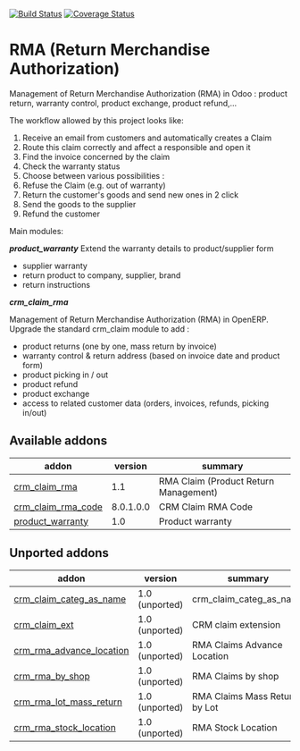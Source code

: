 [![Build Status](https://travis-ci.org/OCA/rma.svg?branch=8.0)](https://travis-ci.org/OCA/rma)
[![Coverage Status](https://coveralls.io/repos/OCA/rma/badge.png?branch=8.0)](https://coveralls.io/r/OCA/rma?branch=8.0)

RMA (Return Merchandise Authorization) 
=======================================

Management of Return Merchandise Authorization (RMA) in Odoo : product return, warranty control, product exchange, product refund,...

The workflow allowed by this project looks like:

1. Receive an email from customers and automatically creates a Claim
1. Route this claim correctly and affect a responsible and open it
1. Find the invoice concerned by the claim
1. Check the warranty status
1. Choose between various possibilities :
  1. Refuse the Claim (e.g. out of warranty)
  1. Return the customer's goods and send new ones in 2 click
  1. Send the goods to the supplier
  1. Refund the customer


Main modules:

***product_warranty***
Extend the warranty details to product/supplier form
* supplier warranty
* return product to company, supplier, brand
* return instructions

***crm_claim_rma***

Management of Return Merchandise Authorization (RMA) in OpenERP.
Upgrade the standard crm_claim module to add :
* product returns (one by one, mass return by invoice)
* warranty control & return address (based on invoice date and product form)
* product picking in / out
* product refund
* product exchange
* access to related customer data (orders, invoices, refunds, picking in/out)


[//]: # (addons)
Available addons
----------------
addon | version | summary
--- | --- | ---
[crm_claim_rma](crm_claim_rma/) | 1.1 | RMA Claim (Product Return Management)
[crm_claim_rma_code](crm_claim_rma_code/) | 8.0.1.0.0 | CRM Claim RMA Code
[product_warranty](product_warranty/) | 1.0 | Product warranty

Unported addons
---------------
addon | version | summary
--- | --- | ---
[crm_claim_categ_as_name](__unported__/crm_claim_categ_as_name/) | 1.0 (unported) | crm_claim_categ_as_name
[crm_claim_ext](__unported__/crm_claim_ext/) | 1.0 (unported) | CRM claim extension
[crm_rma_advance_location](__unported__/crm_rma_advance_location/) | 1.0 (unported) | RMA Claims Advance Location
[crm_rma_by_shop](__unported__/crm_rma_by_shop/) | 1.0 (unported) | RMA Claims by shop
[crm_rma_lot_mass_return](__unported__/crm_rma_lot_mass_return/) | 1.0 (unported) | RMA Claims Mass Return by Lot
[crm_rma_stock_location](__unported__/crm_rma_stock_location/) | 1.0 (unported) | RMA Stock Location

[//]: # (end addons)
